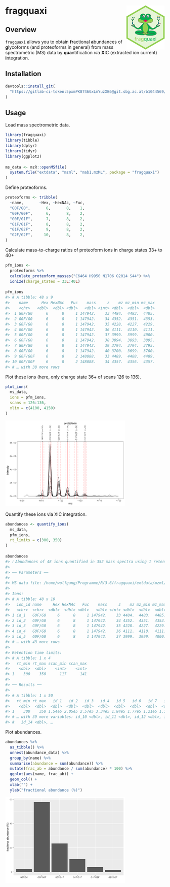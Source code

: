
# fragquaxi <img src='man/figures/logo.svg' align="right" height="139" />

## Overview

`fragquaxi` allows you to obtain **fr**actional **a**bundances of
**g**lycoforms (and proteoforms in general) from mass spectrometric (MS)
data by **qua**ntification *via* **X**IC (extracted ion current)
**i**ntegration.

## Installation

``` r
devtools::install_git(
  "https://gitlab-ci-token:5pxmPK8746GxLmYuzXB6@git.sbg.ac.at/b1044569/fragquaxi.git"
)
```

## Usage

Load mass spectrometric data.

``` r
library(fragquaxi)
library(tibble)
library(dplyr)
library(tidyr)
library(ggplot2)

ms_data <- mzR::openMSfile(
  system.file("extdata", "mzml", "mab1.mzML", package = "fragquaxi")
)
```

Define proteoforms.

``` r
proteoforms <- tribble(
  ~name,       ~Hex, ~HexNAc, ~Fuc,
  "G0F/G0",       6,       8,    1,
  "G0F/G0F",      6,       8,    2,
  "G0F/G1F",      7,       8,    2,
  "G1F/G1F",      8,       8,    2,
  "G1F/G2F",      9,       8,    2,
  "G2F/G2F",     10,       8,    2,
)
```

Calculate mass-to-charge ratios of proteoform ions in charge states 33+
to 40+

``` r
pfm_ions <-
  proteoforms %>%
  calculate_proteoform_masses("C6464 H9950 N1706 O2014 S44") %>% 
  ionize(charge_states = 33L:40L)

pfm_ions
#> # A tibble: 48 x 9
#>    name      Hex HexNAc   Fuc    mass     z    mz mz_min mz_max
#>    <chr>   <dbl>  <dbl> <dbl>   <dbl> <int> <dbl>  <dbl>  <dbl>
#>  1 G0F/G0      6      8     1 147942.    33 4484.  4483.  4485.
#>  2 G0F/G0      6      8     1 147942.    34 4352.  4351.  4353.
#>  3 G0F/G0      6      8     1 147942.    35 4228.  4227.  4229.
#>  4 G0F/G0      6      8     1 147942.    36 4111.  4110.  4111.
#>  5 G0F/G0      6      8     1 147942.    37 3999.  3999.  4000.
#>  6 G0F/G0      6      8     1 147942.    38 3894.  3893.  3895.
#>  7 G0F/G0      6      8     1 147942.    39 3794.  3794.  3795.
#>  8 G0F/G0      6      8     1 147942.    40 3700.  3699.  3700.
#>  9 G0F/G0F     6      8     2 148088.    33 4489.  4488.  4489.
#> 10 G0F/G0F     6      8     2 148088.    34 4357.  4356.  4357.
#> # … with 38 more rows
```

Plot these ions (here, only charge state 36+ of scans 126 to 136).

``` r
plot_ions(
  ms_data,
  ions = pfm_ions,
  scans = 126:136,
  xlim = c(4100, 4150)
)
```

<img src="man/figures/README-plot_ions-1.png" width="75%" />

Quantify these ions via XIC integration.

``` r
abundances <- quantify_ions(
  ms_data,
  pfm_ions,
  rt_limits = c(300, 350)
)

abundances
#> ℹ Abundances of 48 ions quantified in 352 mass spectra using 1 retention time window.
#> 
#> ── Parameters ──
#> 
#> MS data file: /home/wolfgang/Programme/R/3.6/fragquaxi/extdata/mzml/mab1.mzML
#> 
#> Ions:
#> # A tibble: 48 x 10
#>   ion_id name     Hex HexNAc   Fuc    mass     z    mz mz_min mz_max
#>   <chr>  <chr>  <dbl>  <dbl> <dbl>   <dbl> <int> <dbl>  <dbl>  <dbl>
#> 1 id_1   G0F/G0     6      8     1 147942.    33 4484.  4483.  4485.
#> 2 id_2   G0F/G0     6      8     1 147942.    34 4352.  4351.  4353.
#> 3 id_3   G0F/G0     6      8     1 147942.    35 4228.  4227.  4229.
#> 4 id_4   G0F/G0     6      8     1 147942.    36 4111.  4110.  4111.
#> 5 id_5   G0F/G0     6      8     1 147942.    37 3999.  3999.  4000.
#> # … with 43 more rows
#> 
#> Retention time limits:
#> # A tibble: 1 x 4
#>   rt_min rt_max scan_min scan_max
#>    <dbl>  <dbl>    <int>    <int>
#> 1    300    350      117      141
#> 
#> ── Results ──
#> 
#> # A tibble: 1 x 50
#>   rt_min rt_max   id_1   id_2   id_3   id_4   id_5   id_6   id_7   id_8   id_9
#>    <dbl>  <dbl>  <dbl>  <dbl>  <dbl>  <dbl>  <dbl>  <dbl>  <dbl>  <dbl>  <dbl>
#> 1    300    350 1.54e5 2.05e5 2.57e5 3.34e5 1.84e5 1.77e5 1.21e5 1.14e5 2.90e6
#> # … with 39 more variables: id_10 <dbl>, id_11 <dbl>, id_12 <dbl>, id_13 <dbl>,
#> #   id_14 <dbl>, …
```

Plot abundances.

``` r
abundances %>%
  as_tibble() %>% 
  unnest(abundance_data) %>% 
  group_by(name) %>%
  summarise(abundance = sum(abundance)) %>% 
  mutate(frac_ab = abundance / sum(abundance) * 100) %>% 
  ggplot(aes(name, frac_ab)) +
  geom_col() +
  xlab("") +
  ylab("fractional abundance (%)")
```

<img src="man/figures/README-plot_abundances-1.png" width="75%" />
